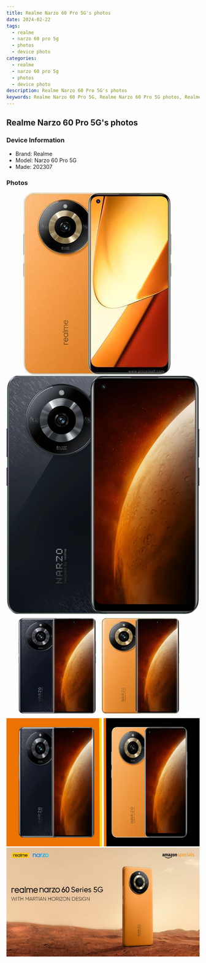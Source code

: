 ```yaml
---
title: Realme Narzo 60 Pro 5G's photos
date: 2024-02-22
tags: 
  - realme
  - narzo 60 pro 5g
  - photos
  - device photo
categories: 
  - realme
  - narzo 60 pro 5g
  - photos
  - device photo
description: Realme Narzo 60 Pro 5G's photos
keywords: Realme Narzo 60 Pro 5G, Realme Narzo 60 Pro 5G photos, Realme Narzo 60 Pro 5G device photo
---
```


## Realme Narzo 60 Pro 5G's photos

### Device Information

- Brand: Realme
- Model: Narzo 60 Pro 5G
- Made: 202307

### Photos

![/images/best-assets/devices/realme/realme-narzo-60-pro-5g/1.jpg](/images/best-assets/devices/realme/realme-narzo-60-pro-5g/1.jpg)
![/images/best-assets/devices/realme/realme-narzo-60-pro-5g/2.jpg](/images/best-assets/devices/realme/realme-narzo-60-pro-5g/2.jpg)
![/images/best-assets/devices/realme/realme-narzo-60-pro-5g/3.jpg](/images/best-assets/devices/realme/realme-narzo-60-pro-5g/3.jpg)
![/images/best-assets/devices/realme/realme-narzo-60-pro-5g/4.jpg](/images/best-assets/devices/realme/realme-narzo-60-pro-5g/4.jpg)
![/images/best-assets/devices/realme/realme-narzo-60-pro-5g/5.jpg](/images/best-assets/devices/realme/realme-narzo-60-pro-5g/5.jpg)
